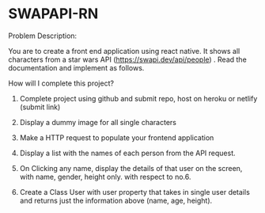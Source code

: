 # SWAPAPI-RN

Problem Description:

You are to create a front end application using react native. It shows all characters from a star wars API (https://swapi.dev/api/people) . Read the documentation and implement as follows.

How will I complete this project?

1. Complete project using github and submit repo, host on heroku or netlify (submit link)

2. Display a dummy image for all single characters

3. Make a HTTP request to populate your frontend application

4. Display a list with the names of each person from the API request.

5. On Clicking any name, display the details of that user on the screen, with name, gender, height only. with respect to no.6.

6. Create a Class User with user property that takes in single user details and returns just the information above (name, age, height).
